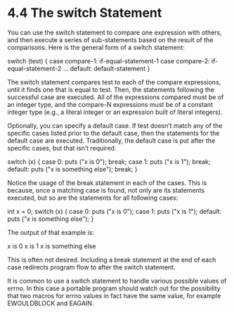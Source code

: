 # 4.4 The switch Statement

You can use the switch statement to compare one expression with others, and then execute a series of sub-statements based on the result of the comparisons. Here is the general form of a switch statement:

switch (test)
  {
    case compare-1:
      if-equal-statement-1
    case compare-2:
      if-equal-statement-2
    …
    default:
      default-statement
  }

The switch statement compares test to each of the compare expressions, until it finds one that is equal to test. Then, the statements following the successful case are executed. All of the expressions compared must be of an integer type, and the compare-N expressions must be of a constant integer type (e.g., a literal integer or an expression built of literal integers).

Optionally, you can specify a default case. If test doesn’t match any of the specific cases listed prior to the default case, then the statements for the default case are executed. Traditionally, the default case is put after the specific cases, but that isn’t required.

switch (x)
  {
    case 0:
      puts ("x is 0");
      break;
    case 1:
      puts ("x is 1");
      break;
    default:
      puts ("x is something else");
      break;
  }

Notice the usage of the break statement in each of the cases. This is because, once a matching case is found, not only are its statements executed, but so are the statements for all following cases:

int x = 0;
switch (x)
  {
    case 0:
      puts ("x is 0");
    case 1:
      puts ("x is 1");
    default:
      puts ("x is something else");
  }

The output of that example is:

x is 0
x is 1
x is something else

This is often not desired. Including a break statement at the end of each case redirects program flow to after the switch statement.

It is common to use a switch statement to handle various possible values of errno. In this case a portable program should watch out for the possibility that two macros for errno values in fact have the same value, for example EWOULDBLOCK and EAGAIN. 
